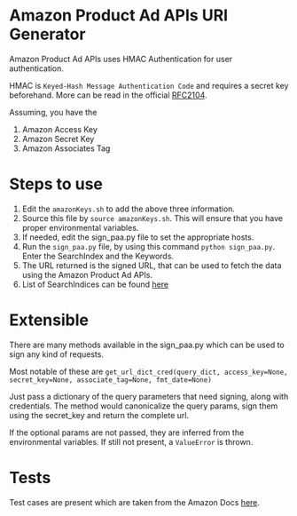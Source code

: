 Amazon Product Ad APIs URI Generator
===================================

Amazon Product Ad APIs uses HMAC Authentication for user authentication.

HMAC is `Keyed-Hash Message Authentication Code` and requires a secret key beforehand.
More can be read in the official [RFC2104](https://tools.ietf.org/html/rfc2104).

Assuming, you have the

1. Amazon Access Key
2. Amazon Secret Key
3. Amazon Associates Tag

Steps to use
============

1. Edit the `amazonKeys.sh` to add the above three information.
2. Source this file by `source amazonKeys.sh`. This will ensure that you have proper environmental variables.
3. If needed, edit the sign_paa.py file to set the appropriate hosts.
4. Run the `sign_paa.py` file, by using this command `python sign_paa.py`. Enter the SearchIndex and the Keywords.
5. The URL returned is the signed URL, that can be used to fetch the data using the Amazon Product Ad APIs.
6. List of SearchIndices can be found [here](http://docs.aws.amazon.com/AWSECommerceService/latest/DG/localevalues.html)

Extensible
==========

There are many methods available in the sign_paa.py which can be used to sign any kind of requests.

Most notable of these are `get_url_dict_cred(query_dict, access_key=None, secret_key=None, associate_tag=None, fmt_date=None)`

Just pass a dictionary of the query parameters that need signing, along with credentials. The method would canonicalize the query params, sign them using the secret_key and return the complete url.

If the optional params are not passed, they are inferred from the environmental variables. If still not present, a `ValueError` is thrown.

Tests
=====

Test cases are present which are taken from the Amazon Docs [here](http://docs.aws.amazon.com/AWSECommerceService/latest/DG/rest-signature.html#rest_detailedexample).
